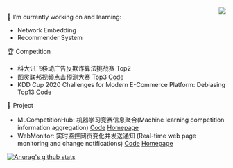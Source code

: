 <a href="https://github.com/LogicJake">
  <!-- Change the `github-readme-stats.anuraghazra1.vercel.app` to `github-readme-stats.vercel.app`  -->
  <img align="right" src="https://github-readme-stats-teal.vercel.app/api/top-langs/?username=LogicJake&theme=tokyonight&hide_langs_below=2" />
</a>

🔭 I’m currently working on and learning:
  - Network Embedding
  - Recommender System

:trophy: Competition
  - 科大讯飞移动广告反欺诈算法挑战赛 Top2
  - 图灵联邦视频点击预测大赛 Top3 [Code](https://github.com/LogicJake/tuling-video-click-top3)
  - KDD Cup 2020 Challenges for Modern E-Commerce Platform: Debiasing Top13 [Code](https://github.com/LogicJake/2020_KDD_Debiasing_TOP13)

:wrench: Project
  - MLCompetitionHub: 机器学习竞赛信息聚合(Machine learning competition information aggregation) [Code](https://github.com/LogicJake/MLCompetitionHub) [Homepage](https://www.logicjake.xyz/MLCompetitionHub/)
  - WebMonitor: 实时监控网页变化并发送通知
(Real-time web page monitoring and change notifications) [Code](https://github.com/LogicJake/WebMonitor) [Homepage](https://www.logicjake.xyz/WebMonitor)



<a href="https://github.com/LogicJake">
  <img align="center" src="https://github-readme-stats-teal.vercel.app/api?username=LogicJake&show_icons=true&theme=tokyonight&line_height=27" alt="Anurag's github stats" />
</a>
